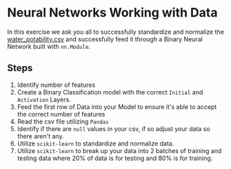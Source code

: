 # Neural Networks Working with Data

In this exercise we ask you all to successfully standardize and normalize the [water_potability.csv](./water_potability.csv) and successfully feed it through a Binary Neural Network built with `nn.Module`.

## Steps

1. Identify number of features
2. Create a Binary Classification model with the correct `Initial` and `Activation` Layers.
3. Feed the first row of Data into your Model to ensure it's able to accept the correct number of features
4. Read the csv file utilizing `Pandas`
5. Identify if there are `null` values in your csv, if so adjust your data so there aren't any.
6. Utilize `scikit-learn` to standardize and normalize data.
7. Utilize `scikit-learn` to break up your data into 2 batches of training and testing data where 20% of data is for testing and 80% is for training.
